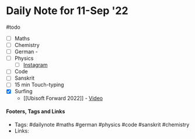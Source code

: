 # Daily Note for 11-Sep '22
#todo
- [ ] Maths
- [ ] Chemistry
- [ ] German - 
- [ ] Physics
	- [ ] [Instagram](https://www.instagram.com/physics.infographics/)
- [ ] Code
- [ ] Sanskrit
- [ ] 15 min Touch-typing
- [x] Surfing
	-  [[Ubisoft Forward 2022]] - [Video](https://www.twitch.tv/videos/1587349644)

#### Footers, Tags and Links
- Tags: #dailynote #maths #german #physics #code #sanskrit #chemistry
- Links: 

[^1]: